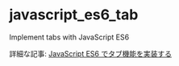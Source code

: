 # javascript_es6_tab
Implement tabs with JavaScript ES6

詳細な記事: [JavaScript ES6 でタブ機能を実装する](https://it-web-life.com/javascript_es6_tab/)
